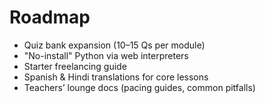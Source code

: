 # Roadmap

- Quiz bank expansion (10–15 Qs per module)
- "No-install" Python via web interpreters
- Starter freelancing guide
- Spanish & Hindi translations for core lessons
- Teachers’ lounge docs (pacing guides, common pitfalls)
